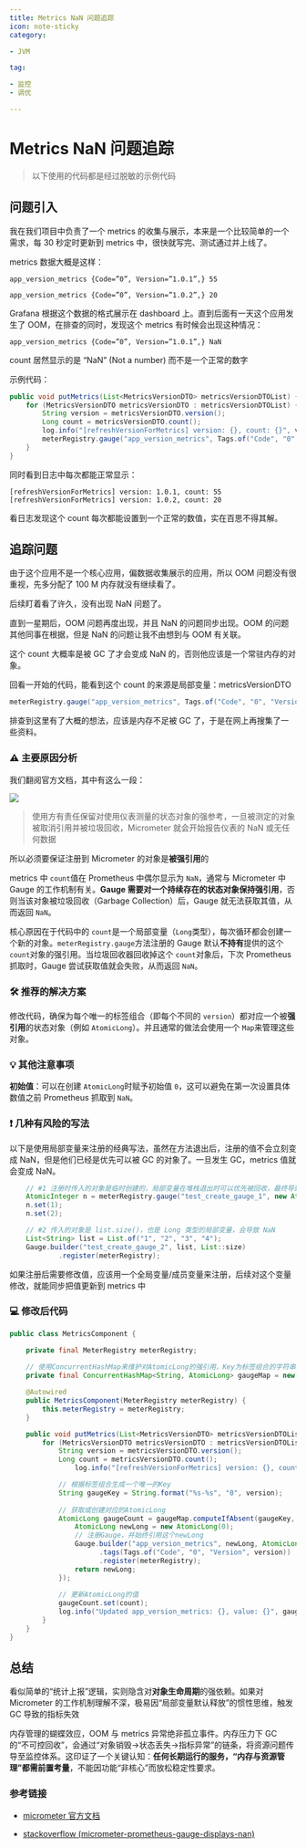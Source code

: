 ```yaml
---
title: Metrics NaN 问题追踪
icon: note-sticky
category:

- JVM

tag:

- 监控
- 调优

---
```


# Metrics NaN 问题追踪

> 以下使用的代码都是经过脱敏的示例代码
>

## 问题引入

我在我们项目中负责了一个 metrics 的收集与展示，本来是一个比较简单的一个需求，每 30 秒定时更新到 metrics 中，很快就写完、测试通过并上线了。

metrics 数据大概是这样：

`app_version_metrics {Code=”0”, Version=”1.0.1”,} 55`

`app_version_metrics {Code=”0”, Version=”1.0.2”,} 20`

Grafana 根据这个数据的格式展示在 dashboard 上。直到后面有一天这个应用发生了 OOM，在排查的同时，发现这个 metrics 有时候会出现这种情况：

`app_version_metrics {Code=”0”, Version=”1.0.1”,} NaN`

count 居然显示的是 “NaN” (Not a number) 而不是一个正常的数字

示例代码：

```java
public void putMetrics(List<MetricsVersionDTO> metricsVersionDTOList) {
    for (MetricsVersionDTO metricsVersionDTO : metricsVersionDTOList) {
        String version = metricsVersionDTO.version();
        Long count = metricsVersionDTO.count();
        log.info("[refreshVersionForMetrics] version: {}, count: {}", version, count);
        meterRegistry.gauge("app_version_metrics", Tags.of("Code", "0", "Version", version), count);
    }
}
```

同时看到日志中每次都能正常显示：

```
[refreshVersionForMetrics] version: 1.0.1, count: 55
[refreshVersionForMetrics] version: 1.0.2, count: 20
```

看日志发现这个 count 每次都能设置到一个正常的数值，实在百思不得其解。

## 追踪问题

由于这个应用不是一个核心应用，偏数据收集展示的应用，所以 OOM 问题没有很重视，先多分配了 100 M 内存就没有继续看了。

后续盯着看了许久，没有出现 NaN 问题了。

直到一星期后，OOM 问题再度出现，并且 NaN 的问题同步出现。OOM 的问题其他同事在根据，但是 NaN 的问题让我不由想到与 OOM 有关联。

这个 count 大概率是被 GC 了才会变成 NaN 的，否则他应该是一个常驻内存的对象。

回看一开始的代码，能看到这个 count 的来源是局部变量：metricsVersionDTO

```java
meterRegistry.gauge("app_version_metrics", Tags.of("Code", "0", "Version", version), count);
```

排查到这里有了大概的想法，应该是内存不足被 GC 了，于是在网上再搜集了一些资料。

### ⚠️ 主要原因分析

我们翻阅官方文档，其中有这么一段：

![](https://wingbun-notes-image.oss-cn-guangzhou.aliyuncs.com/images/PixPin_2025-09-08_11-02-47.png)

> 使用方有责任保留对使用仪表测量的状态对象的强参考，一旦被测定的对象被取消引用并被垃圾回收，Micrometer 就会开始报告仪表的 NaN 或无任何数据

所以必须要保证注册到 Micrometer 的对象是**被强引用**的

metrics 中 `count`值在 Prometheus 中偶尔显示为 `NaN`，通常与 Micrometer 中 Gauge 的工作机制有关。**Gauge 需要对一个持续存在的状态对象保持强引用**，否则当该对象被垃圾回收（Garbage Collection）后，Gauge 就无法获取其值，从而返回 `NaN`。

核心原因在于代码中的 `count`是一个局部变量（`Long`类型），每次循环都会创建一个新的对象。`meterRegistry.gauge`方法注册的 Gauge 默认**不持有**提供的这个 `count`对象的强引用。当垃圾回收器回收掉这个 `count`对象后，下次 Prometheus 抓取时，Gauge 尝试获取值就会失败，从而返回 `NaN`。

### 🛠️ 推荐的解决方案

修改代码，确保为每个唯一的标签组合（即每个不同的 `version`）都对应一个被**强引用**的状态对象（例如 `AtomicLong`）。并且通常的做法会使用一个 `Map`来管理这些对象。

### 💡 其他注意事项

**初始值**：可以在创建 `AtomicLong`时赋予初始值 `0`，这可以避免在第一次设置具体数值之前 Prometheus 抓取到 `NaN`。


### ❗ 几种有风险的写法

以下是使用局部变量来注册的经典写法，虽然在方法退出后，注册的值不会立刻变成 NaN，但是他们已经是优先可以被 GC 的对象了。一旦发生 GC，metrics 值就会变成 NaN。

```java
    // #1 注册时传入的对象是临时创建的，局部变量在堆栈退出时可以优先被回收，最终导致 NaN
    AtomicInteger n = meterRegistry.gauge("test_create_gauge_1", new AtomicInteger(0));
    n.set(1);
    n.set(2);

    // #2 传入的对象是 list.size()，也是 Long 类型的局部变量，会导致 NaN
    List<String> list = List.of("1", "2", "3", "4");
    Gauge.builder("test_create_gauge_2", list, List::size)
            .register(meterRegistry);
```

如果注册后需要修改值，应该用一个全局变量/成员变量来注册，后续对这个变量修改，就能同步把值更新到 metrics 中

### 💻 修改后代码

```java
public class MetricsComponent {

    private final MeterRegistry meterRegistry;
    
    // 使用ConcurrentHashMap来维护对AtomicLong的强引用，Key为标签组合的字符串形式
    private final ConcurrentHashMap<String, AtomicLong> gaugeMap = new ConcurrentHashMap<>();

    @Autowired
    public MetricsComponent(MeterRegistry meterRegistry) {
        this.meterRegistry = meterRegistry;
    }

    public void putMetrics(List<MetricsVersionDTO> metricsVersionDTOList) {
        for (MetricsVersionDTO metricsVersionDTO : metricsVersionDTOList) {
            String version = metricsVersionDTO.version();
            Long count = metricsVersionDTO.count();
		        log.info("[refreshVersionForMetrics] version: {}, count: {}", version, count);

            // 根据标签组合生成一个唯一的Key
            String gaugeKey = String.format("%s-%s", "0", version);
            
            // 获取或创建对应的AtomicLong
            AtomicLong gaugeCount = gaugeMap.computeIfAbsent(gaugeKey, k -> {
                AtomicLong newLong = new AtomicLong(0);
                // 注册Gauge，并始终引用这个newLong
                Gauge.builder("app_version_metrics", newLong, AtomicLong::get)
                      .tags(Tags.of("Code", "0", "Version", version))
                      .register(meterRegistry);
                return newLong;
            });
            
            // 更新AtomicLong的值
            gaugeCount.set(count);
            log.info("Updated app_version_metrics: {}, value: {}", gaugeKey, count);
        }
    }
}
```

## 总结

看似简单的“统计上报”逻辑，实则隐含对**对象生命周期**的强依赖。如果对 Micrometer 的工作机制理解不深，极易因“局部变量默认释放”的惯性思维，触发 GC 导致的指标失效

内存管理的蝴蝶效应，OOM 与 metrics 异常绝非孤立事件。内存压力下 GC 的“不可控回收”，会通过“对象销毁→状态丢失→指标异常”的链条，将资源问题传导至监控体系。这印证了一个关键认知：**任何长期运行的服务，“内存与资源管理”都需前置考量**，不能因功能“非核心”而放松稳定性要求。

### 参考链接

- [micrometer 官方文档](https://docs.micrometer.io/micrometer/reference/concepts/gauges.html)

- [stackoverflow (micrometer-prometheus-gauge-displays-nan)](https://stackoverflow.com/questions/50821924/micrometer-prometheus-gauge-displays-nan/76882176)
